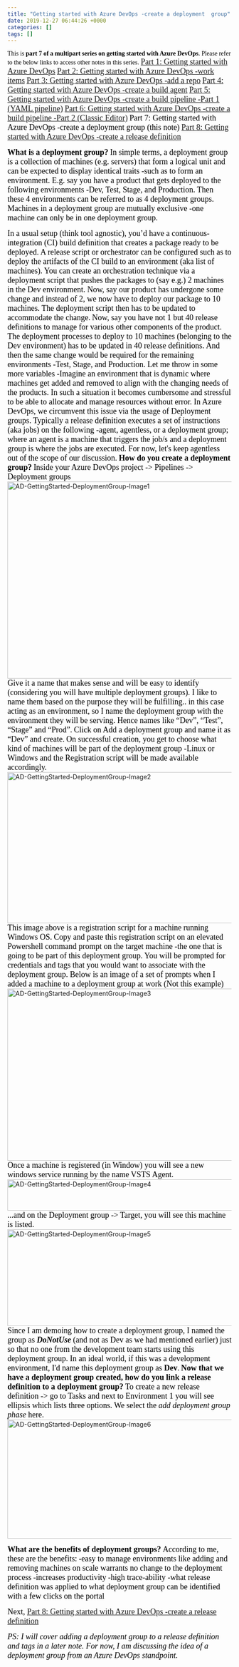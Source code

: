```yaml
---
title: "Getting started with Azure DevOps -create a deployment  group"
date: 2019-12-27 06:44:26 +0000
categories: []
tags: []
---
```


<span style="font-family:calibri;"><span style="color:#000000;">This is <strong>part 7 of a multipart series on getting started with Azure DevOps</strong>. Please refer to the below links to access other notes in this series.</span></span>
<span style="font-size:18px;"><span style="font-family:calibri;"><span style="color:#000000;"><a href="https://skundunotes.com/2019/11/07/getting-started-with-azure-devops/" target="_blank" rel="noopener">Part 1: Getting started with Azure DevOps</a></span></span></span>
<span style="font-size:18px;"><span style="font-family:calibri;"><span style="color:#000000;"><a href="http://skundunotes.com/2019/12/24/getting-started-with-azure-devops-work-items/" target="_blank" rel="noopener">Part 2: Getting started with Azure DevOps -work items</a></span></span></span>
<span style="font-size:18px;"><span style="font-family:calibri;"><span style="color:#000000;"><a href="http://skundunotes.com/2020/03/17/getting-started-with-azure-devops-add-a-repo/" target="_blank" rel="noopener">Part 3: Getting started with Azure DevOps -add a repo</a></span></span></span>
<span style="font-size:18px;"><span style="font-family:calibri;"><span style="color:#000000;"><a href="http://skundunotes.com/2020/02/19/getting-started-with-azure-devops-create-a-build-agent/" target="_blank" rel="noopener">Part 4: Getting started with Azure DevOps -create a build agent</a></span></span></span>
<span style="font-size:18px;"><span style="font-family:calibri;"><span style="color:#000000;"><a href="http://skundunotes.com/2020/05/15/getting-started-with-azure-devops-create-a-build-pipeline-part-1-yaml-pipeline/" target="_blank" rel="noopener">Part 5: Getting started with Azure DevOps -create a build pipeline -Part 1 (YAML pipeline)</a></span></span></span>
<span style="font-size:18px;"><span style="font-family:calibri;"><span style="color:#000000;"><a href="http://skundunotes.com/2020/05/15/getting-started-with-azure-devops-create-a-build-pipeline-part-2-classic-editor/" target="_blank" rel="noopener">Part 6: Getting started with Azure DevOps -create a build pipeline -Part 2 (Classic Editor)</a></span></span></span>
<span style="font-size:18px;"><span style="font-family:calibri;"><span style="color:#000000;">Part 7: Getting started with Azure DevOps -create a deployment group (this note)</span></span></span>
<span style="font-size:18px;"><span style="font-family:calibri;"><span style="color:#000000;"><a href="http://skundunotes.com/2020/05/22/getting-started-with-azure-devops-create-a-release-definition/" target="_blank" rel="noopener">Part 8: Getting started with Azure DevOps -create a release definition</a></span></span></span>

<strong><span style="font-size:18px;"><span style="font-family:calibri;"><span style="color:#000000;">What is a deployment group?</span></span></span></strong>
<span style="font-size:18px;"><span style="font-family:calibri;"><span style="color:#000000;">In simple terms, a deployment group is a collection of machines (e.g. servers) that form a logical unit and can be expected to display identical traits -such as to form an environment. E.g. say you have a product that gets deployed to the following environments -Dev, Test, Stage, and Production. Then these 4 environments can be referred to as 4 deployment groups. Machines in a deployment group are mutually exclusive -one machine can only be in one deployment group.</span></span></span>
<!--more-->
<span style="font-size:18px;"><span style="font-family:calibri;"><span style="color:#000000;">In a usual setup (think tool agnostic), you’d have a continuous-integration (CI) build definition that creates a package ready to be deployed. A release script or orchestrator can be configured such as to deploy the artifacts of the CI build to an environment (aka list of machines). You can create an orchestration technique via a deployment script that pushes the packages to (say e.g.) 2 machines in the Dev environment. Now, say our product has undergone some change and instead of 2, we now have to deploy our package to 10 machines. The deployment script then has to be updated to accommodate the change.</span></span></span>
<span style="font-size:18px;"><span style="font-family:calibri;"><span style="color:#000000;">Now, say you have not 1 but 40 release definitions to manage for various other components of the product. The deployment processes to deploy to 10 machines (belonging to the Dev environment) has to be updated in 40 release definitions. And then the same change would be required for the remaining environments -Test, Stage, and Production. Let me throw in some more variables -Imagine an environment that is dynamic where machines get added and removed to align with the changing needs of the products. In such a situation it becomes cumbersome and stressful to be able to allocate and manage resources without error. In Azure DevOps, we circumvent this issue via the usage of Deployment groups.</span></span></span>
<span style="font-size:18px;"><span style="font-family:calibri;"><span style="color:#000000;">Typically a release definition executes a set of instructions (aka jobs) on the following -agent, agentless, or a deployment group; where an agent is a machine that triggers the job/s and a deployment group is where the jobs are executed. For now, let's keep agentless out of the scope of our discussion.</span></span></span>
<strong><span style="font-size:18px;"><span style="font-family:calibri;"><span style="color:#000000;">How do you create a deployment group?</span></span></span></strong>
<span style="font-size:18px;"><span style="font-family:calibri;"><span style="color:#000000;">Inside your Azure DevOps project -&gt; Pipelines -&gt; Deployment groups</span></span></span>
<img class="alignnone size-full wp-image-242" src="https://skundunotes.com/wp-content/uploads/2019/12/ad-gettingstarted-deploymentgroup-image1.png" alt="AD-GettingStarted-DeploymentGroup-Image1" width="624" height="442">
<span style="font-size:18px;"><span style="font-family:calibri;"><span style="color:#000000;">Give it a name that makes sense and will be easy to identify (considering you will have multiple deployment groups). I like to name them based on the purpose they will be fulfilling.. in this case acting as an environment, so I name the deployment group with the environment they will be serving. Hence names like “Dev”, “Test”, “Stage” and “Prod”.</span></span></span>
<span style="font-size:18px;"><span style="font-family:calibri;"><span style="color:#000000;">Click on Add a deployment group and name it as “Dev” and create.</span></span></span>
<span style="font-size:18px;"><span style="font-family:calibri;"><span style="color:#000000;">On successful creation, you get to choose what kind of machines will be part of the deployment group -Linux or Windows and the Registration script will be made available accordingly.</span></span></span>
<img class="alignnone size-full wp-image-243" src="https://skundunotes.com/wp-content/uploads/2019/12/ad-gettingstarted-deploymentgroup-image2.png" alt="AD-GettingStarted-DeploymentGroup-Image2" width="624" height="339">
<span style="font-size:18px;"><span style="font-family:calibri;"><span style="color:#000000;">This image above is a registration script for a machine running Windows OS.</span></span></span>
<span style="font-size:18px;"><span style="font-family:calibri;"><span style="color:#000000;">Copy and paste this registration script on an elevated Powershell command prompt on the target machine -the one that is going to be part of this deployment group. You will be prompted for credentials and tags that you would want to associate with the deployment group. Below is an image of a set of prompts when I added a machine to a deployment group at work (Not this example)</span></span></span>
<img class="alignnone size-full wp-image-244" src="https://skundunotes.com/wp-content/uploads/2019/12/ad-gettingstarted-deploymentgroup-image3.png" alt="AD-GettingStarted-DeploymentGroup-Image3" width="640" height="386">
<span style="font-size:18px;"><span style="font-family:calibri;"><span style="color:#000000;">Once a machine is registered (in Window) you will see a new windows service running by the name VSTS Agent.</span></span></span>
<img class="alignnone size-full wp-image-245" src="https://skundunotes.com/wp-content/uploads/2019/12/ad-gettingstarted-deploymentgroup-image4.png" alt="AD-GettingStarted-DeploymentGroup-Image4" width="562" height="70">
<span style="font-size:18px;"><span style="font-family:calibri;"><span style="color:#000000;">...and on the Deployment group -&gt; Target, you will see this machine is listed.</span></span></span>
<img class="alignnone size-full wp-image-246" src="https://skundunotes.com/wp-content/uploads/2019/12/ad-gettingstarted-deploymentgroup-image5.png" alt="AD-GettingStarted-DeploymentGroup-Image5" width="1024" height="217">
<span style="font-size:18px;"><span style="font-family:calibri;"><span style="color:#000000;">Since I am demoing how to create a deployment group, I named the group as <em><strong>DoNotUse</strong></em> (and not as Dev as we had mentioned earlier) just so that no one from the development team starts using this deployment group. In an ideal world, if this was a development environment, I'd name this deployment group as<strong> Dev</strong>.</span></span></span>
<strong><span style="font-size:18px;"><span style="font-family:calibri;"><span style="color:#000000;">Now that we have a deployment group created, how do you link a release definition to a deployment group?</span></span></span></strong>
<span style="font-size:18px;"><span style="font-family:calibri;"><span style="color:#000000;">To create a new release definition -&gt; go to Tasks and next to Environment 1 you will see ellipsis which lists three options. We select the <em>add deployment group phase</em> here.</span></span></span>
<img class="alignnone size-full wp-image-247" src="https://skundunotes.com/wp-content/uploads/2019/12/ad-gettingstarted-deploymentgroup-image6.png" alt="AD-GettingStarted-DeploymentGroup-Image6" width="844" height="267">

<strong><span style="font-size:18px;"><span style="font-family:calibri;"><span style="color:#000000;">What are the benefits of deployment groups?</span></span></span></strong>
<span style="font-size:18px;"><span style="font-family:calibri;"><span style="color:#000000;">According to me, these are the benefits:</span></span></span>
<span style="font-size:18px;"><span style="font-family:calibri;"><span style="color:#000000;">-easy to manage environments like adding and removing machines on scale warrants no change to the deployment process</span></span></span>
<span style="font-size:18px;"><span style="font-family:calibri;"><span style="color:#000000;">-increases productivity</span></span></span>
<span style="font-size:18px;"><span style="font-family:calibri;"><span style="color:#000000;">-high trace-ability -what release definition was applied to what deployment group can be identified with a few clicks on the portal</span></span></span>

<span style="font-size:18px;"><span style="font-family:calibri;"><span style="color:#000000;">Next, <a href="http://skundunotes.com/2020/05/22/getting-started-with-azure-devops-create-a-release-definition/">Part 8: Getting started with Azure DevOps -create a release definition</a></span></span></span>

<em><span style="font-size:18px;"><span style="font-family:calibri;"><span style="color:#000000;">PS: I will cover adding a deployment group to a release definition and tags in a later note. For now, I am discussing the idea of a deployment group from an Azure DevOps standpoint.</span></span></span></em>
